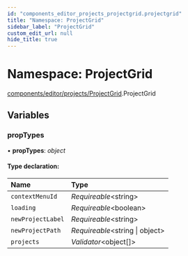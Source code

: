 ```yaml
---
id: "components_editor_projects_projectgrid.projectgrid"
title: "Namespace: ProjectGrid"
sidebar_label: "ProjectGrid"
custom_edit_url: null
hide_title: true
---
```


# Namespace: ProjectGrid

[components/editor/projects/ProjectGrid](components_editor_projects_projectgrid.md).ProjectGrid

## Variables

### propTypes

• **propTypes**: *object*

#### Type declaration:

Name | Type |
:------ | :------ |
`contextMenuId` | *Requireable*<string\> |
`loading` | *Requireable*<boolean\> |
`newProjectLabel` | *Requireable*<string\> |
`newProjectPath` | *Requireable*<string \| object\> |
`projects` | *Validator*<object[]\> |
